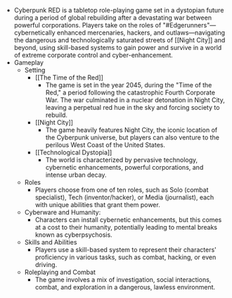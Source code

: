 - Cyberpunk RED is a tabletop role-playing game set in a dystopian future during a period of global rebuilding after a devastating war between powerful corporations. Players take on the roles of "#Edgerunners"—cybernetically enhanced mercenaries, hackers, and outlaws—navigating the dangerous and technologically saturated streets of [[Night City]] and beyond, using skill-based systems to gain power and survive in a world of extreme corporate control and cyber-enhancement.
- Gameplay
	- Setting
		- [[The Time of the Red]]
			- The game is set in the year 2045, during the "Time of the Red," a period following the catastrophic Fourth Corporate War. The war culminated in a nuclear detonation in Night City, leaving a perpetual red hue in the sky and forcing society to rebuild.
		- [[Night City]]
			- The game heavily features Night City, the iconic location of the Cyberpunk universe, but players can also venture to the perilous West Coast of the United States.
		- [[Technological Dystopia]]
			- The world is characterized by pervasive technology, cybernetic enhancements, powerful corporations, and intense urban decay.
	- Roles
		- Players choose from one of ten roles, such as Solo (combat specialist), Tech (inventor/hacker), or Media (journalist), each with unique abilities that grant them power.
	- Cyberware and Humanity:
		- Characters can install cybernetic enhancements, but this comes at a cost to their humanity, potentially leading to mental breaks known as cyberpsychosis.
	- Skills and Abilities
		- Players use a skill-based system to represent their characters' proficiency in various tasks, such as combat, hacking, or even driving.
	- Roleplaying and Combat
		- The game involves a mix of investigation, social interactions, combat, and exploration in a dangerous, lawless environment.